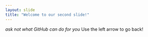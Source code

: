```yaml
---
layout: slide
title: "Welcome to our second slide!"
---
```

*ask not what GitHub can do for you*
Use the left arrow to go back!

